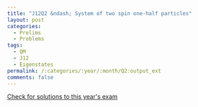 ```yaml
---
title: "J12Q2 &ndash; System of two spin one-half particles"
layout: post
categories:
  - Prelims
  - Problems
tags:
  - QM
  - J12
  - Eigenstates
permalink: /:categories/:year/:month/Q2:output_ext
comments: false
---
```

<object data="2012J2Q.pdf" type="application/pdf" width="100%" height="500"></object>
<div class="message"><a href='https://princetonprelim.com/prelim/28/'>Check for solutions to this year's exam</a></div>